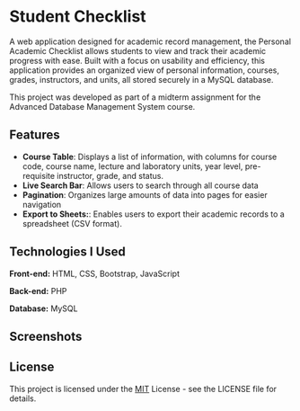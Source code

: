 
# Student Checklist

A web application designed for academic record management, the Personal Academic Checklist allows students to view and track their academic progress with ease. Built with a focus on usability and efficiency, this application provides an organized view of personal information, courses, grades, instructors, and units, all stored securely in a MySQL database.

This project was developed as part of a midterm assignment for the Advanced Database Management System course.


## Features

- **Course Table**: Displays a list of information, with columns for course code, course name, lecture and laboratory units, year level, pre-requisite instructor, grade, and status.
- **Live Search Bar**: Allows users to search through all course data
- **Pagination**: Organizes large amounts of data into pages for easier navigation
- **Export to Sheets:**: Enables users to export their academic records to a spreadsheet (CSV format).





## Technologies I Used

**Front-end:** HTML, CSS, Bootstrap, JavaScript  

**Back-end:** PHP

**Database:** MySQL



## Screenshots




## License


This project is licensed under the [MIT](https://choosealicense.com/licenses/mit/) License - see the LICENSE file for details.
